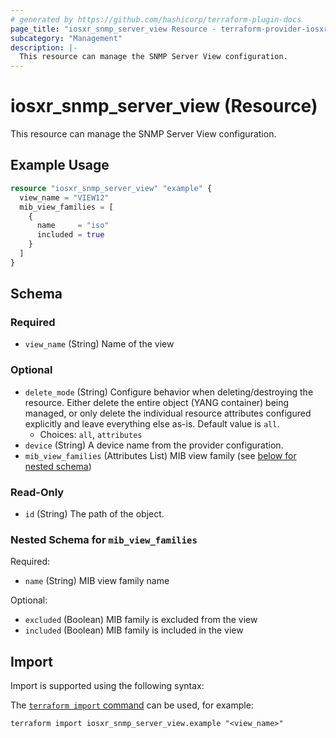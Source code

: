 ```yaml
---
# generated by https://github.com/hashicorp/terraform-plugin-docs
page_title: "iosxr_snmp_server_view Resource - terraform-provider-iosxr"
subcategory: "Management"
description: |-
  This resource can manage the SNMP Server View configuration.
---
```


# iosxr_snmp_server_view (Resource)

This resource can manage the SNMP Server View configuration.

## Example Usage

```terraform
resource "iosxr_snmp_server_view" "example" {
  view_name = "VIEW12"
  mib_view_families = [
    {
      name     = "iso"
      included = true
    }
  ]
}
```

<!-- schema generated by tfplugindocs -->
## Schema

### Required

- `view_name` (String) Name of the view

### Optional

- `delete_mode` (String) Configure behavior when deleting/destroying the resource. Either delete the entire object (YANG container) being managed, or only delete the individual resource attributes configured explicitly and leave everything else as-is. Default value is `all`.
  - Choices: `all`, `attributes`
- `device` (String) A device name from the provider configuration.
- `mib_view_families` (Attributes List) MIB view family (see [below for nested schema](#nestedatt--mib_view_families))

### Read-Only

- `id` (String) The path of the object.

<a id="nestedatt--mib_view_families"></a>
### Nested Schema for `mib_view_families`

Required:

- `name` (String) MIB view family name

Optional:

- `excluded` (Boolean) MIB family is excluded from the view
- `included` (Boolean) MIB family is included in the view

## Import

Import is supported using the following syntax:

The [`terraform import` command](https://developer.hashicorp.com/terraform/cli/commands/import) can be used, for example:

```shell
terraform import iosxr_snmp_server_view.example "<view_name>"
```
